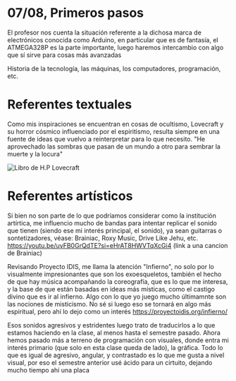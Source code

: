 
# 07/08, Primeros pasos
El profesor nos cuenta la situación referente a la dichosa marca de electrónicos conocida como Arduino, en particular que es de fantasía, el ATMEGA328P es la parte importante, luego haremos intercambio con algo que sí sirve para cosas más avanzadas

Historia de la tecnología, las máquinas, los computadores, programación, etc.

# Referentes textuales
Como mis inspiraciones se encuentran en cosas de ocultismo, Lovecraft y su horror cósmico influenciado por el espiritismo, resulta siempre en una fuente de ideas que vuelvo a reinterpretar para lo que necesito. "He aprovechado las sombras que pasan de un mundo a otro para sembrar la muerte y la locura"

![Libro de H.P Lovecraft](./imagenes/locura.jpg)


# Referentes artísticos
Si bien no son parte de lo que podríamos considerar como la institución artírtica, me influencio mucho de bandas para intentar replicar el sonido que tienen (siendo ese mi interés principal, el sonido), ya sean guitarras o sontetizadores, véase: Brainiac, Roxy Music, Drive Like Jehu, etc.
https://youtu.be/uyFB0GrQdTE?si=eHrAT8HWVTqXcGi4 (link a una cancion de Brainiac)

Revisando Proyecto IDIS, me llama la atención "Infierno", no solo por lo visualmente impresionantes que son los exoesqueletos, también el hecho de que hay música acompañando la coreografía, que es lo que me interesa, y la base de que están basadas en ideas más místicas, como el castigo divino que es ir al infierno. Algo con lo que yo juego mucho últimamnte son las nociones de misticismo. No sé si luego eso se tornará en algo más espiritual, pero ahí lo dejo como un interés 
https://proyectoidis.org/infierno/

Esos sonidos agresivos y estridentes luego trato de traducirlos a lo que estamos haciendo en la clase, al menos hasta el semestre pasado. Ahora hemos pasado más a terreno de programación con visuales, donde entra mi interés primario (que solo en esta clase queda de lado), la gráfica. Todo lo que es igual de agresivo, angular, y contrastado es lo que me gusta a nivel visual, por eso el semestre anterior usé ácido para un cirtuito, dejando mucho tiempo ahí una placa
